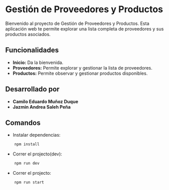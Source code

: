 # Gestión de Proveedores y Productos

Bienvenido al proyecto de Gestión de Proveedores y Productos. Esta aplicación web te permite explorar una lista completa de proveedores y sus productos asociados.

## Funcionalidades

- **Inicio:** Da la bienvenida.
- **Proveedores:** Permite explorar y gestionar la lista de proveedores.
- **Productos:** Permite observar y gestionar productos disponibles.

## Desarrollado por

- **Camilo Eduardo Muñoz Duque**
- **Jazmin Andrea Saleh Peña**


## Comandos

- Instalar dependencias:
```bash
    npm install
```
- Correr el projecto(dev):
```bash
    npm run dev
```

- Correr el projecto:
```bash
    npm run start
```